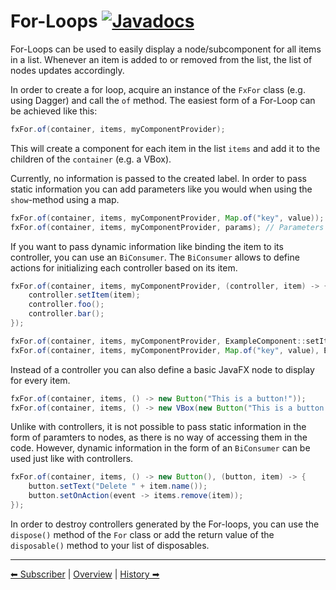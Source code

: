# For-Loops [![Javadocs](https://javadoc.io/badge2/org.fulib/fulibFx/Javadocs.svg?color=green)](https://javadoc.io/doc/org.fulib/fulibFx/latest/org/fulib/fx/constructs/forloop/FxFor.html)

For-Loops can be used to easily display a node/subcomponent for all items in a list. Whenever an item is added to or
removed from the list, the list of nodes updates accordingly.

In order to create a for loop, acquire an instance of the `FxFor` class (e.g. using Dagger) and call the `of` method.
The easiest form of a For-Loop can be achieved like this:

```java
fxFor.of(container, items, myComponentProvider);
```

This will create a component for each item in the list `items` and add it to the children of the `container` (e.g. a VBox).

Currently, no information is passed to the created label. In order to pass static information you can add
parameters like you would when using the `show`-method using a map.

```java
fxFor.of(container, items, myComponentProvider, Map.of("key", value));
fxFor.of(container, items, myComponentProvider, params); // Parameters can be taken from the @Params annotation for example
```

If you want to pass dynamic information like binding the item to its controller, you can use an `BiConsumer`.
The `BiConsumer` allows to define actions for initializing each controller based on its item.

```java
fxFor.of(container, items, myComponentProvider, (controller, item) -> {
    controller.setItem(item);
    controller.foo();
    controller.bar();
});

fxFor.of(container, items, myComponentProvider, ExampleComponent::setItem); // Short form using method references
fxFor.of(container, items, myComponentProvider, Map.of("key", value), ExampleComponent::setItem); // Static and dynamic information can be passed together
```

Instead of a controller you can also define a basic JavaFX node to display for every item.

```java
fxFor.of(container, items, () -> new Button("This is a button!"));
fxFor.of(container, items, () -> new VBox(new Button("This is a button!"))); // Nodes can have children
```

Unlike with controllers, it is not possible to pass static information in the form of paramters to nodes, as there is no
way of accessing them in the code. However, dynamic information in the form of an `BiConsumer` can be used just like with
controllers.

```java
fxFor.of(container, items, () -> new Button(), (button, item) -> {
    button.setText("Delete " + item.name());
    button.setOnAction(event -> items.remove(item));
});
```

In order to destroy controllers generated by the For-loops, you can use the `dispose()` method of the `For` class or add
the return value of the `disposable()` method to your list of disposables.

---

[⬅ Subscriber](1-subscriber.md) | [Overview](README.md) | [History ➡](3-history.md)